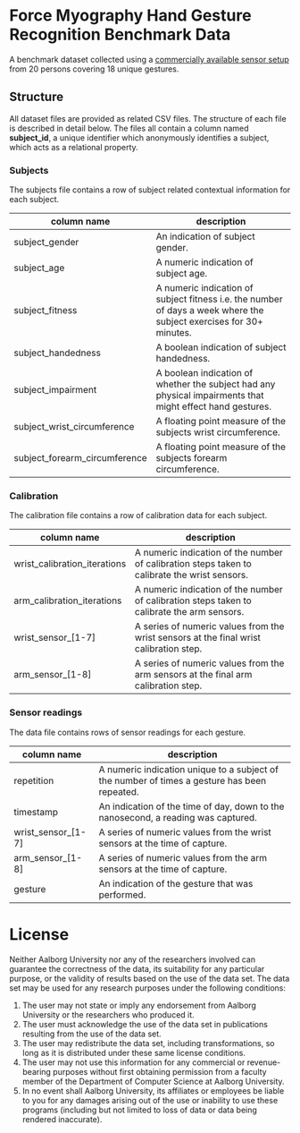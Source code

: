 # Force Myography Hand Gesture Recognition Benchmark Data

A benchmark dataset collected using a [commercially available sensor setup](https://www.bioxgroup.dk/products-biox-armband/) from 20 persons covering 18 unique gestures.

## Structure

All dataset files are provided as related CSV files. The structure of each file is described in detail below. The files all contain a column named **subject_id**, a unique identifier which anonymously identifies a subject, which acts as a relational property.

### Subjects

The subjects file contains a row of subject related contextual information for each subject.

| column name                   | description                                                                                                         |
| ----------------------------- | ------------------------------------------------------------------------------------------------------------------- |
| subject_gender                | An indication of subject gender.                                                                                    |
| subject_age                   | A numeric indication of subject age.                                                                                |
| subject_fitness               | A numeric indication of subject fitness i.e. the number of days a week where the subject exercises for 30+ minutes. |
| subject_handedness            | A boolean indication of subject handedness.                                                                         |
| subject_impairment            | A boolean indication of whether the subject had any physical impairments that might effect hand gestures.           |
| subject_wrist_circumference   | A floating point measure of the subjects wrist circumference.                                                       |
| subject_forearm_circumference | A floating point measure of the subjects forearm circumference.                                                     |

### Calibration

The calibration file contains a row of calibration data for each subject.

| column name                  | description                                                                                   |
| ---------------------------- | --------------------------------------------------------------------------------------------- |
| wrist_calibration_iterations | A numeric indication of the number of calibration steps taken to calibrate the wrist sensors. |
| arm_calibration_iterations   | A numeric indication of the number of calibration steps taken to calibrate the arm sensors.   |
| wrist_sensor_[1-7]           | A series of numeric values from the wrist sensors at the final wrist calibration step.        |
| arm_sensor_[1-8]             | A series of numeric values from the arm sensors at the final arm calibration step.            |

### Sensor readings

The data file contains rows of sensor readings for each gesture.

| column name        | description                                                                                  |
| ------------------ | -------------------------------------------------------------------------------------------- |
| repetition         | A numeric indication unique to a subject of the number of times a gesture has been repeated. |
| timestamp          | An indication of the time of day, down to the nanosecond, a reading was captured.            |
| wrist_sensor_[1-7] | A series of numeric values from the wrist sensors at the time of capture.                    |
| arm_sensor_[1-8]   | A series of numeric values from the arm sensors at the time of capture.                      |
| gesture            | An indication of the gesture that was performed.                                             |

# License

Neither Aalborg University nor any of the researchers involved can guarantee the correctness of the data, its suitability for any particular purpose, or the validity of results based on the use of the data set. The data set may be used for any research purposes under the following conditions:

1.  The user may not state or imply any endorsement from Aalborg University or the researchers who produced it.
2.  The user must acknowledge the use of the data set in publications resulting from the use of the data set.
3.  The user may redistribute the data set, including transformations, so long as it is distributed under these same license conditions.
4.  The user may not use this information for any commercial or revenue-bearing purposes without first obtaining permission from a faculty member of the Department of Computer Science at Aalborg University.
5.  In no event shall Aalborg University, its affiliates or employees be liable to you for any damages arising out of the use or inability to use these programs (including but not limited to loss of data or data being rendered inaccurate).
